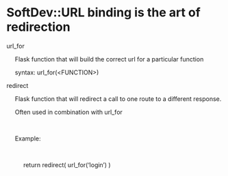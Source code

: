 # SoftDev::URL binding is the art of redirection

url_for

  


     Flask function that will build the correct url for a particular function

  


     syntax: url_for(&lt;FUNCTION&gt;)

  


redirect

  


     Flask function that will redirect a call to one route to a different response.

  


     Often used in combination with url_for

     

     Example:

     

          return redirect( url_for(‘login’) )
